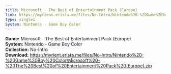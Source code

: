 ```yaml
---
title: Microsoft - The Best of Entertainment Pack (Europe)
link: https://myrient.erista.me/files/No-Intro/Nintendo%20-%20Game%20Boy%20Color/Microsoft%20-%20The%20Best%20of%20Entertainment%20Pack%20(Europe).zip
type: single1
System: Nintendo - Game Boy Color
---
```

<b>Game:</b> Microsoft - The Best of Entertainment Pack (Europe)<br>
<b>System:</b> Nintendo - Game Boy Color<br>
<b>Collection:</b> No-Intro<br>
<b>Download:</b> https://myrient.erista.me/files/No-Intro/Nintendo%20-%20Game%20Boy%20Color/Microsoft%20-%20The%20Best%20of%20Entertainment%20Pack%20(Europe).zip